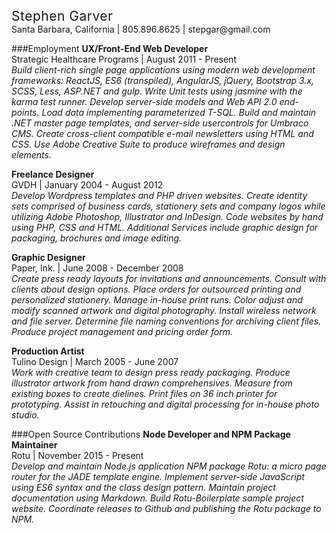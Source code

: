 <h2 style="font-weight: normal; letter-spacing: .5px; margin: 0;">Stephen Garver</h2>
Santa Barbara, California | 805.896.8625 | stepgar@gmail.com  

###Employment
**UX/Front-End Web Developer**  
Strategic Healthcare Programs | August 2011 - Present  
_Build client-rich single page applications using modern web development frameworks: ReactJS, ES6 (transpiled), AngularJS, jQuery, Bootstrap 3.x, SCSS, Less, ASP.NET and gulp. Write Unit tests using jasmine with the karma test runner. Develop server-side models and Web API 2.0 end-points. Load data implementing parameterized T-SQL. Build and maintain .NET master page templates, and server-side usercontrols for Umbraco CMS. Create cross-client compatible e-mail newsletters using HTML and CSS. Use Adobe Creative Suite to produce wireframes and design elements._

**Freelance Designer**  
GVDH | January 2004 - August 2012  
_Develop Wordpress templates and PHP driven websites. Create identity sets comprised of business cards, stationery sets and company logos while utilizing Adobe Photoshop, Illustrator and InDesign. Code websites by hand using PHP, CSS and HTML. Additional Services include graphic design for packaging, brochures and image editing._

**Graphic Designer**  
Paper, Ink. | June 2008 - December 2008  
_Create press ready layouts for invitations and announcements. Consult with clients about design options. Place orders for outsourced printing and personalized stationery. Manage in-house print runs. Color adjust and modify scanned artwork and digital photography. Install wireless network and file server. Determine file naming conventions for archiving client files. Produce project management and pricing order form._

**Production Artist**  
Tulino Design | March 2005 - June 2007  
_Work with creative team to design press ready packaging. Produce illustrator artwork from hand drawn comprehensives. Measure from existing boxes to create dielines. Print files on 36 inch printer for prototyping. Assist in retouching and digital processing for in-house photo studio._

###Open Source Contributions
**Node Developer and NPM Package Maintainer**  
Rotu | November 2015 - Present  
_Develop and maintain Node.js application NPM package Rotu: a micro page router for the JADE template engine. Implement server-side JavaScript using ES6 syntax and the class design pattern. Maintain project documentation using Markdown. Build Rotu-Boilerplate sample project website. Coordinate releases to Github and publishing the Rotu package to NPM._ 
